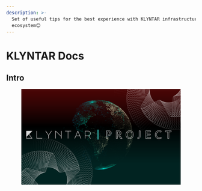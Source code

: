 ```yaml
---
description: >-
  Set of useful tips for the best experience with KLYNTAR infrastructure and
  ecosystem😊
---
```


# KLYNTAR Docs

## Intro

<figure><img src=".gitbook/assets/cover.svg" alt=""><figcaption></figcaption></figure>
